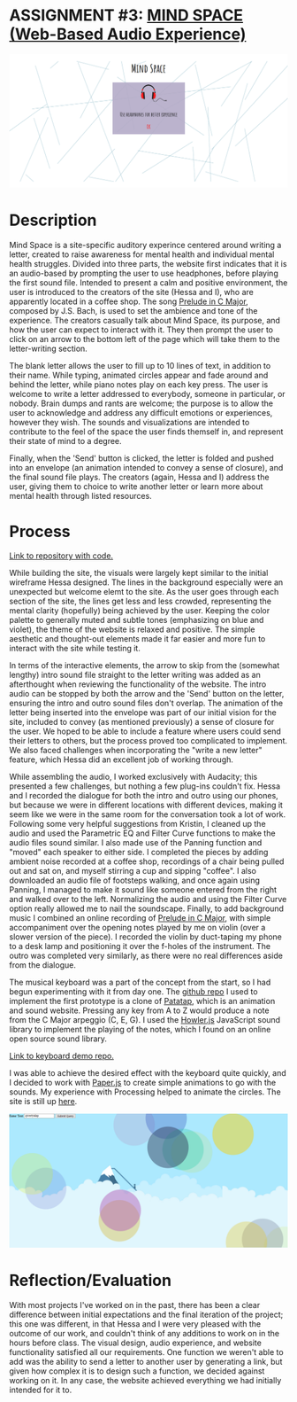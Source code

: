# ASSIGNMENT #3: [MIND SPACE (Web-Based Audio Experience)](https://hessaala.github.io/mind-space/)

![landing page](landing-page.png)

# Description
Mind Space is a site-specific auditory experince centered around writing a letter, created to raise awareness for mental health and individual mental health struggles. Divided into three parts, the website first indicates that it is an audio-based by prompting the user to use headphones, before playing the first sound file. Intended to present a calm and positive environment, the user is introduced to the creators of the site (Hessa and I), who are apparently located in a coffee shop. The song [Prelude in C Major](https://www.youtube.com/watch?v=ToWj_4xvVZA), composed by J.S. Bach, is used to set the ambience and tone of the experience. The creators casually talk about Mind Space, its purpose, and how the user can expect to interact with it. They then prompt the user to click on an arrow to the bottom left of the page which will take them to the letter-writing section.

The blank letter allows the user to fill up to 10 lines of text, in addition to their name. While typing, animated circles appear and fade around and behind the letter, while piano notes play on each key press. The user is welcome to write a letter addressed to everybody, someone in particular, or nobody. Brain dumps and rants are welcome; the purpose is to allow the user to acknowledge and address any difficult emotions or experiences, however they wish. The sounds and visualizations are intended to contribute to the feel of the space the user finds themself in, and represent their state of mind to a degree.

Finally, when the 'Send' button is clicked, the letter is folded and pushed into an envelope (an animation intended to convey a sense of closure), and the final sound file plays. The creators (again, Hessa and I) address the user, giving them to choice to write another letter or learn more about mental health through listed resources. 

# Process
[Link to repository with code.](https://github.com/hessaala/hessaala.github.io/tree/master/mind-space)

While building the site, the visuals were largely kept similar to the initial wireframe Hessa designed. The lines in the background especially were an unexpected but welcome elemt to the site. As the user goes through each section of the site, the lines get less and less crowded, representing the mental clarity (hopefully) being achieved by the user. Keeping the color palette to generally muted and subtle tones (emphasizing on blue and violet), the theme of the website is relaxed and positive. The simple aesthetic and thought-out elements made it far easier and more fun to interact with the site while testing it.

In terms of the interactive elements, the arrow to skip from the (somewhat lengthy) intro sound file straight to the letter writing was added as an afterthought when reviewing the functionality of the website. The intro audio can be stopped by both the arrow and the 'Send' button on the letter, ensuring the intro and outro sound files don't overlap. The animation of the letter being inserted into the envelope was part of our initial vision for the site, included to convey (as mentioned previously) a sense of closure for the user. We hoped to be able to include a feature where users could send their letters to others, but the process proved too complicated to implement. We also faced challenges when incorporating the "write a new letter" feature, which Hessa did an excellent job of working through.

While assembling the audio, I worked exclusively with Audacity; this presented a few challenges, but nothing a few plug-ins couldn't fix. Hessa and I recorded the dialogue for both the intro and outro using our phones, but because we were in different locations with different devices, making it seem like we were in the same room for the conversation took a lot of work. Following some very helpful suggestions from Kristin, I cleaned up the audio and used the Parametric EQ and Filter Curve functions to make the audio files sound similar. I also made use of the Panning function and "moved" each speaker to either side. I completed the pieces by adding ambient noise recorded at a coffee shop, recordings of a chair being pulled out and sat on, and myself stirring a cup and sipping "coffee". I also downloaded an audio file of footsteps walking, and once again using Panning, I managed to make it sound like someone entered from the right and walked over to the left. Normalizing the audio and using the Filter Curve option really allowed me to nail the soundscape. Finally, to add background music I combined an online recording of [Prelude in C Major](https://www.youtube.com/watch?v=frxT2qB1POQ), with simple accompaniment over the opening notes played by me on violin (over a slower version of the piece). I recorded the violin by duct-taping my phone to a desk lamp and positioning it over the f-holes of the instrument. The outro was completed very similarly, as there were no real differences aside from the dialogue.

The musical keyboard was a part of the concept from the start, so I had begun experimenting with it from day one. The [github repo](https://github.com/VasuGoel/Patatap-Clone) I used to implement the first prototype is a clone of [Patatap](https://patatap.com/), which is an animation and sound website. Pressing any key from A to Z would produce a note from the C Major arpeggio (C, E, G). I used the [Howler.js](https://howlerjs.com/) JavaScript sound library to implement the playing of the notes, which I found on an online open source sound library. 

[Link to keyboard demo repo.](https://github.com/mlk525/mlk525.github.io/tree/master/mind-space)

I was able to achieve the desired effect with the keyboard quite quickly, and I decided to work with [Paper.js](http://paperjs.org/) to create simple animations to go with the sounds. My experience with Processing helped to animate the circles. The site is still up [here](https://mlk525.github.io/mind-space/).

![keyboard_test](keyboard-test.png)

# Reflection/Evaluation
With most projects I've worked on in the past, there has been a clear difference between initial expectations and the final iteration of the project; this one was different, in that Hessa and I were very pleased with the outcome of our work, and couldn't think of any additions to work on in the hours before class. The visual design, audio experience, and website functionality satisfied all our requirements. One function we weren't able to add was the ability to send a letter to another user by generating a link, but given how complex it is to design such a function, we decided against working on it. In any case, the website achieved everything we had initially intended for it to.
